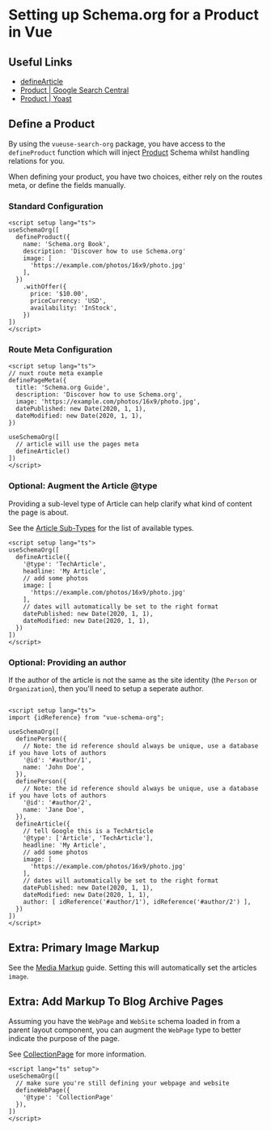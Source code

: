 # Setting up Schema.org for a Product in Vue



## Useful Links

- [defineArticle](/schema/article)
- [Product | Google Search Central](https://developers.google.com/search/docs/advanced/structured-data/product)
- [Product | Yoast](https://developer.yoast.com/features/schema/pieces/product)

## Define a Product

By using the `vueuse-search-org` package, you have access to the `defineProduct` function which will inject [Product](/schema/article) Schema whilst handling
relations for you.

When defining your product, you have two choices, either rely on the routes meta, or define the fields manually.

### Standard Configuration

```vue articles/my-article.vue
<script setup lang="ts">
useSchemaOrg([
  defineProduct({
    name: 'Schema.org Book',
    description: 'Discover how to use Schema.org'
    image: [
      'https://example.com/photos/16x9/photo.jpg'
    ],
  })
    .withOffer({
      price: '$10.00',
      priceCurrency: 'USD',
      availability: 'InStock',
    })
])
</script>
```

### Route Meta Configuration

```vue articles/my-article.vue
<script setup lang="ts">
// nuxt route meta example
definePageMeta({
  title: 'Schema.org Guide',
  description: 'Discover how to use Schema.org',
  image: 'https://example.com/photos/16x9/photo.jpg',
  datePublished: new Date(2020, 1, 1),
  dateModified: new Date(2020, 1, 1),
})

useSchemaOrg([
  // article will use the pages meta
  defineArticle()
])
</script>
```


### Optional: Augment the Article @type

Providing a sub-level type of Article can help clarify what kind of content the page is about.

See the [Article Sub-Types](/schema/article.html#sub-types) for the list of available types.

```vue
<script setup lang="ts">
useSchemaOrg([
  defineArticle({
    '@type': 'TechArticle',
    headline: 'My Article',
    // add some photos
    image: [
      'https://example.com/photos/16x9/photo.jpg'
    ],
    // dates will automatically be set to the right format
    datePublished: new Date(2020, 1, 1),
    dateModified: new Date(2020, 1, 1),
  })
])
</script>
```

### Optional: Providing an author

If the author of the article is not the same as the site identity (the `Person` or `Organization`), then you'll need to
setup a seperate author.

```vue

<script setup lang="ts">
import {idReference} from "vue-schema-org";

useSchemaOrg([
  definePerson({
    // Note: the id reference should always be unique, use a database if you have lots of authors
    '@id': '#author/1',
    name: 'John Doe',
  }),
  definePerson({
    // Note: the id reference should always be unique, use a database if you have lots of authors
    '@id': '#author/2',
    name: 'Jane Doe',
  }),
  defineArticle({
    // tell Google this is a TechArticle
    '@type': ['Article', 'TechArticle'],
    headline: 'My Article',
    // add some photos
    image: [
      'https://example.com/photos/16x9/photo.jpg'
    ],
    // dates will automatically be set to the right format
    datePublished: new Date(2020, 1, 1),
    dateModified: new Date(2020, 1, 1),
    author: [ idReference('#author/1'), idReference('#author/2') ],
  })
])
</script>
```

## Extra: Primary Image Markup

See the [Media Markup](/guide/guides/media-markup) guide.
Setting this will automatically set the articles `image`.

## Extra: Add Markup To Blog Archive Pages

Assuming you have the `WebPage` and `WebSite` schema loaded in from a parent layout component,
you can augment the `WebPage` type to better indicate the purpose of the page.

See [CollectionPage](https://schema.org/CollectionPage) for more information.

```vue layout/default.vue
<script lang="ts" setup">
useSchemaOrg([
  // make sure you're still defining your webpage and website
  defineWebPage({
    '@type': 'CollectionPage'
  }),
])
</script>
```

